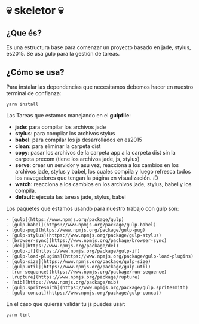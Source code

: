 💀 skeletor 💀
========

## ¿Que és?

Es una estructura base para comenzar un proyecto basado en jade, stylus, es2015.
Se usa gulp para la gestión de tareas.

## ¿Cómo se usa?

Para instalar las dependencias que necesitamos debemos hacer en nuestro terminal de confianza:

```
yarn install
```

Las Tareas que estamos manejando en el __gulpfile__:

- __jade__: para compilar los archivos jade
- __stylus__: para compilar los archivos stylus
- __babel__: para compilar los js desarrollados en es2015
- __clean__: para eliminar la carpeta dist
- __copy__: pasar los archivos de la carpeta app a la carpeta dist sin la carpeta precom (tiene los archivos jade, js, stylus)
- __serve__: crear un servidor y asu vez, reacciona a los cambios en los archivos jade, stylus y babel, los cuales compila y luego refresca todos los navegadores que tengan la página en visualización. :D
- __watch__: reacciona a los cambios en los archivos jade, stylus, babel y los compila.
- __default__: ejecuta las tareas jade, stylus, babel

Los paquetes que estamos usando para nuestro trabajo con gulp son:

	- [gulp](https://www.npmjs.org/package/gulp)
	- [gulp-babel](https://www.npmjs.org/package/gulp-babel)
	- [gulp-pug](https://www.npmjs.org/package/gulp-pug)
	- [gulp-stylus](https://www.npmjs.org/package/gulp-stylus)
	- [browser-sync](https://www.npmjs.org/package/browser-sync)
	- [del](https://www.npmjs.org/package/del)
	- [gulp-if](https://www.npmjs.org/package/gulp-if)
	- [gulp-load-plugins](https://www.npmjs.org/package/gulp-load-plugins)
	- [gulp-size](https://www.npmjs.org/package/gulp-size)
	- [gulp-util](https://www.npmjs.org/package/gulp-util)
	- [run-sequence](https://www.npmjs.org/package/run-sequence)
	- [rupture](https://www.npmjs.org/package/rupture)
	- [nib](https://www.npmjs.org/package/nib)
	- [gulp.spritesmith](https://www.npmjs.org/package/gulp.spritesmith)
	- [gulp-concat](https://www.npmjs.org/package/gulp-concat)

En el caso que quieras validar tu js puedes usar:

```
yarn lint
```
